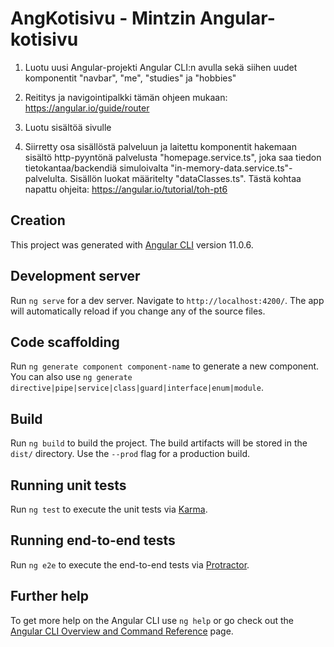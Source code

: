 # AngKotisivu - Mintzin Angular-kotisivu

1. Luotu uusi Angular-projekti Angular CLI:n avulla sekä siihen uudet komponentit "navbar", "me", "studies" ja "hobbies"

2. Reititys ja navigointipalkki tämän ohjeen mukaan: https://angular.io/guide/router

3. Luotu sisältöä sivulle

4. Siirretty osa sisällöstä palveluun ja laitettu komponentit hakemaan sisältö http-pyyntönä palvelusta "homepage.service.ts", joka saa tiedon tietokantaa/backendiä simuloivalta "in-memory-data.service.ts"-palvelulta. Sisällön luokat määritelty "dataClasses.ts". Tästä kohtaa napattu ohjeita: https://angular.io/tutorial/toh-pt6

## Creation

This project was generated with [Angular CLI](https://github.com/angular/angular-cli) version 11.0.6.

## Development server

Run `ng serve` for a dev server. Navigate to `http://localhost:4200/`. The app will automatically reload if you change any of the source files.

## Code scaffolding

Run `ng generate component component-name` to generate a new component. You can also use `ng generate directive|pipe|service|class|guard|interface|enum|module`.

## Build

Run `ng build` to build the project. The build artifacts will be stored in the `dist/` directory. Use the `--prod` flag for a production build.

## Running unit tests

Run `ng test` to execute the unit tests via [Karma](https://karma-runner.github.io).

## Running end-to-end tests

Run `ng e2e` to execute the end-to-end tests via [Protractor](http://www.protractortest.org/).

## Further help

To get more help on the Angular CLI use `ng help` or go check out the [Angular CLI Overview and Command Reference](https://angular.io/cli) page.
